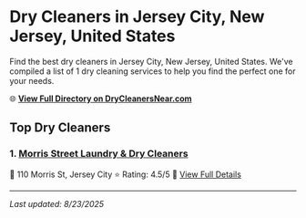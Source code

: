 # Dry Cleaners in Jersey City, New Jersey, United States

Find the best dry cleaners in Jersey City, New Jersey, United States. We've compiled a list of 1 dry cleaning services to help you find the perfect one for your needs.

🌐 **[View Full Directory on DryCleanersNear.com](https://drycleanersnear.com/city/US/New%20Jersey/Jersey%20City)**

## Top Dry Cleaners

### 1. [Morris Street Laundry & Dry Cleaners](https://drycleanersnear.com/dryCleaner/686dcd3104b0376d46bba486/morris-street-laundry-dry-cleaners)
📍 110 Morris St, Jersey City
⭐ Rating: 4.5/5
🔗 [View Full Details](https://drycleanersnear.com/dryCleaner/686dcd3104b0376d46bba486/morris-street-laundry-dry-cleaners)


---

*Last updated: 8/23/2025*
